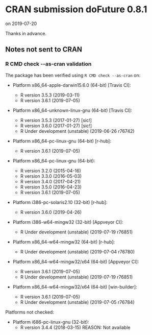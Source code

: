 # CRAN submission doFuture 0.8.1

on 2019-07-20

Thanks in advance.


## Notes not sent to CRAN

### R CMD check --as-cran validation

The package has been verified using `R CMD check --as-cran` on:

* Platform x86_64-apple-darwin15.6.0 (64-bit) [Travis CI]:
  - R version 3.5.3 (2019-03-11)
  - R version 3.6.1 (2019-07-05)

* Platform x86_64-unknown-linux-gnu (64-bit) [Travis CI]:
  - R version 3.5.3 (2017-01-27) [sic!]
  - R version 3.6.0 (2017-01-27) [sic!]
  - R Under development (unstable) (2019-06-26 r76742)

* Platform x86_64-pc-linux-gnu (64-bit) [r-hub]:
  - R version 3.6.1 (2019-07-05)
  
* Platform x86_64-pc-linux-gnu (64-bit):
  - R version 3.2.0 (2015-04-16)
  - R version 3.3.0 (2016-05-03)
  - R version 3.4.0 (2017-04-21)
  - R version 3.5.0 (2016-04-23)
  - R version 3.6.1 (2019-07-05)

* Platform i386-pc-solaris2.10 (32-bit) [r-hub]:
  - R version 3.6.0 (2019-04-26)

* Platform i386-w64-mingw32 (32-bit) [Appveyor CI]:
  - R Under development (unstable) (2019-07-19 r76851)

* Platform x86_64-w64-mingw32 (64-bit) [r-hub]:
  - R Under development (unstable) (2019-07-04 r76780)

* Platform x86_64-w64-mingw32/x64 (64-bit) [Appveyor CI]:
  - R version 3.6.1 (2019-07-05)
  - R Under development (unstable) (2019-07-19 r76851)

* Platform x86_64-w64-mingw32/x64 (64-bit) [win-builder]:
  - R version 3.6.1 (2019-07-05)
  - R Under development (unstable) (2019-07-05 r76784)


Platforms not checked:

* Platform i686-pc-linux-gnu (32-bit):
  - R version 3.4.4 (2018-03-15)
  REASON: Not available

